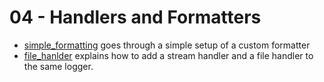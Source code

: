 # 04 - Handlers and Formatters

- [simple_formatting](simple_formatting.py) goes through a simple setup of a custom formatter
- [file_hanlder](file_handler.py) explains how to add a stream handler and a file handler to the same logger.

